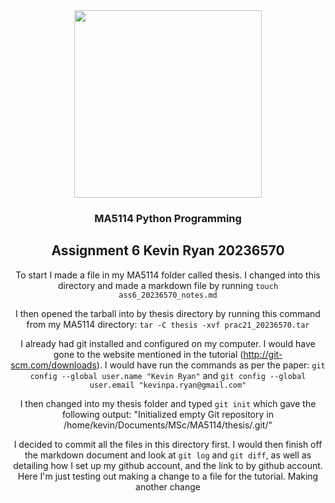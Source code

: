 <center>
<center>
<img src="http://www.nuigalway.ie/dream/images/NUI_Galway_BrandMark_A.jpg" width="300">
</center>

    
### MA5114 Python Programming


## Assignment 6 Kevin Ryan 20236570
    
To start I made a file in my MA5114 folder called thesis. I changed into this directory and made a markdown file by running `touch ass6_20236570_notes.md`
    
I then opened the tarball into by thesis directory by running this command from my MA5114 directory: `tar -C thesis -xvf prac21_20236570.tar`
    
I already had git installed and configured on my computer. I would have gone to the website mentioned in the tutorial (http://git-scm.com/downloads). 
I would have run the commands as per the paper: `git config --global user.name "Kevin Ryan"` and  `git config --global user.email "kevinpa.ryan@gmail.com"` 
    
I then changed into my thesis folder and typed `git init` which gave the following output: "Initialized empty Git repository in /home/kevin/Documents/MSc/MA5114/thesis/.git/"
    
I decided to commit all the files in this directory first. I would then finish off the markdown document and look at <code>git log</code> and <code>git diff</code>, as
well as detailing how I set up my github account, and the link to by github account. Here I'm just testing out making a change to a file for the tutorial. Making another change
    
    